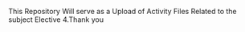 This Repository Will serve as a Upload of Activity Files Related to the subject Elective 4.Thank you